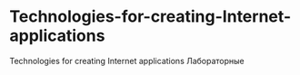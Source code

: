 # Technologies-for-creating-Internet-applications
Technologies for creating Internet applications Лабораторные
